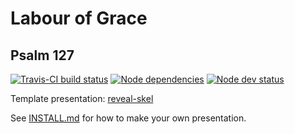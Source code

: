 # Labour of Grace
## Psalm 127

[![Travis-CI build status](https://travis-ci.org/sermons/labour.svg)](https://travis-ci.org/sermons/labour)
[![Node dependencies](https://david-dm.org/sermons/labour.svg)](https://david-dm.org/sermons/labour)
[![Node dev status](https://david-dm.org/sermons/labour/dev-status.svg)](https://david-dm.org/sermons/labour?type=dev)

Template presentation: [reveal-skel](https://github.com/sermons/reveal-skel)

See [INSTALL.md](INSTALL.md)
for how to make your own presentation.
